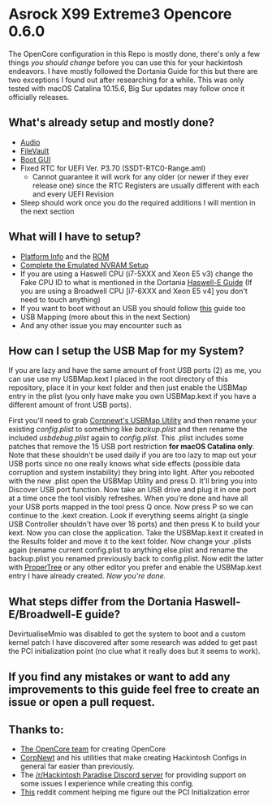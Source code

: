 # Asrock X99 Extreme3 Opencore 0.6.0
The OpenCore configuration in this Repo is mostly done, there's only a few things *you should change* before you can use this for your hackintosh endeavors. I have mostly followed the Dortania Guide for this but there are two exceptions I found out after researching for a while. This was only tested with macOS Catalina 10.15.6, Big Sur updates may follow once it officially releases.

## What's already setup and mostly done?
* [Audio](https://dortania.github.io/OpenCore-Post-Install/universal/audio.html#finding-your-layout-id)
* [FileVault](https://dortania.github.io/OpenCore-Post-Install/universal/security.html#filevault)
* [Boot GUI](https://dortania.github.io/OpenCore-Post-Install/cosmetic/gui.html)
* Fixed RTC for UEFI Ver. P3.70 (SSDT-RTC0-Range.aml)
  * Cannot guarantee it will work for any older (or newer if they ever release one) since the RTC Registers are usually different with each and every UEFI Revision
* Sleep should work once you do the required additions I will mention in the next section

## What will I have to setup?
* [Platform Info](https://dortania.github.io/OpenCore-Post-Install/universal/iservices.html#generate-a-new-serial) and the [ROM](https://dortania.github.io/OpenCore-Post-Install/universal/iservices.html#fixing-rom)
* [Complete the Emulated NVRAM Setup](https://dortania.github.io/OpenCore-Post-Install/misc/nvram.html#enabling-emulated-nvram-with-a-nvram-plist)
* If you are using a Haswell CPU (i7-5XXX and Xeon E5 v3) change the Fake CPU ID to what is mentioned in the Dortania [Haswell-E Guide](https://dortania.github.io/OpenCore-Install-Guide/config-HEDT/haswell-e.html#kernel) (If you are using a Broadwell CPU [i7-6XXX and Xeon E5 v4] you don't need to touch anything)
* If you want to boot without an USB you should follow [this](https://dortania.github.io/OpenCore-Post-Install/universal/oc2hdd.html#grabbing-opencore-off-the-usb) guide too
* USB Mapping (more about this in the next Section)
* And any other issue you may encounter such as 

## How can I setup the USB Map for my System?
If you are lazy and have the same amount of front USB ports (2) as me, you can use use my USBMap.kext I placed in the root directory of this repository, place it in your kext folder and then just enable the USBMap entry in the plist (you only have make you own USBMap.kext if you have a different amount of front USB ports).

First you'll need to grab [Corpnewt's USBMap Utility](https://github.com/corpnewt/USBMap) and then rename your existing *config.plist* to something like *backup.plist* and then rename the included *usbdebug.plist* again to *config.plist*. This .plist includes some patches that remove the 15 USB port restriction **for macOS Catalina only**. Note that these shouldn't be used daily if you are too lazy to map out your USB ports since no one really knows what side effects (possible data corruption and system instability) they bring into light. After you rebooted with the new .plist open the USBMap Utility and press D. It'll bring you into Discover USB port function. Now take an USB drive and plug it in one port at a time once the tool visibly refreshes. When you're done and have all your USB ports mapped in the tool press Q once. Now press P so we can continue to the .kext creation. Look if everything seems alright (a single USB Controller shouldn't have over 16 ports) and then press K to build your kext. Now you can close the application. Take the USBMap.kext it created in the Results folder and move it to the kext folder. Now change your .plists again (rename current config.plist to anything else.plist and rename the backup.plist you renamed previously back to config.plist. Now edit the latter with [ProperTree](https://github.com/corpnewt/ProperTree) or any other editor you prefer and enable the USBMap.kext entry I have already created. *Now you're done.*

## What steps differ from the Dortania Haswell-E/Broadwell-E guide?
DevirtualiseMmio was disabled to get the system to boot and a custom kernel patch I have discovered after some research was added to get past the PCI initialization point (no clue what it really does but it seems to work).

## If you find any mistakes or want to add any improvements to this guide feel free to create an issue or open a pull request.

## Thanks to:
* [The OpenCore team](https://github.com/acidanthera/) for creating OpenCore
* [CorpNewt](https://github.com/corpnewt) and his utilities that make creating Hackintosh Configs in general far easier than previously.
* The [/r/Hackintosh Paradise Discord server](https://discord.gg/5B58UbG) for providing support on some issues I experience while creating this config.
* [This](https://www.reddit.com/r/hackintosh/comments/fomna7/x99_upgrade_to_catalina_10154_successfully_but/fm2w62k/) reddit comment helping me figure out the PCI Initialization error
